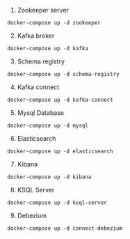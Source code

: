 1. Zookeeper server
```
docker-compose up -d zookeeper
```
2. Kafka broker
```
docker-compose up -d kafka
```
3. Schema registry
```
docker-compose up -d schema-registry
```
4. Kafka connect
```
docker-compose up -d kafka-connect
```
5. Mysql Database
```
docker-compose up -d mysql
```
6. Elasticsearch
```
docker-compose up -d elasticsearch
```
7. Kibana
```
docker-compose up -d kibana
```
8. KSQL Server
```
docker-compose up -d ksql-server
```
9. Debezium
```
docker-compose up -d connect-debezium
```
